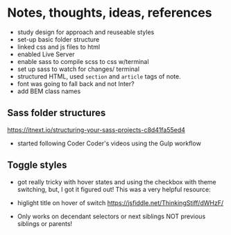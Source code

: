 # Notes, thoughts, ideas, references
- study design for approach and reuseable styles
- set-up basic folder structure
- linked css and js files to html
- enabled Live Server
- enable sass to compile scss to css w/terminal
- set up sass to watch for changes/ terminal
- structured HTML, used `section` and `article` tags of note.
- font was going to fall back and not Inter?
- add BEM class names

## Sass folder structures
https://itnext.io/structuring-your-sass-projects-c8d41fa55ed4

- started following Coder Coder's videos using the Gulp workflow

## Toggle styles
- got really tricky with hover states and using the checkbox with theme switching,
but, I got it figured out!  This was a very helpful resource:

 - higlight title on hover of switch
 https://jsfiddle.net/ThinkingStiff/dWHzF/

 - Only works on decendant selectors or next siblings NOT previous siblings or parents!